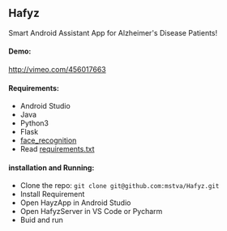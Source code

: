 ## Hafyz
Smart Android Assistant App for Alzheimer's Disease Patients!

#### Demo:
http://vimeo.com/456017663

#### Requirements:
- Android Studio
- Java
- Python3
- Flask
- [face_recognition](https://github.com/ageitgey/face_recognition)
- Read [requirements.txt](https://github.com/mstva/Hafyz/blob/master/backend/HafyzServer/requirements.txt)

#### installation and Running:
- Clone the repo: `git clone git@github.com:mstva/Hafyz.git`
- Install Requirement
- Open HayzApp in Android Studio
- Open HafyzServer in VS Code or Pycharm
- Buid and run 
